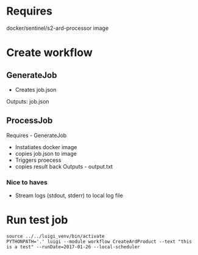 # Requires 
docker/sentinel/s2-ard-processor image

# Create workflow
## GenerateJob
- Creates job.json

Outputs: job.json
## ProcessJob
Requires - GenerateJob
- Instatiates docker image
- copies job.json to image
- Triggers proecess
- copies result back
Outputs - output.txt
### Nice to haves 
- Stream logs (stdout, stderr) to local log file

# Run test job

    source ../../luigi_venv/bin/activate
    PYTHONPATH='.' luigi --module workflow CreateArdProduct --text "this is a test" --runDate=2017-01-26 --local-scheduler

